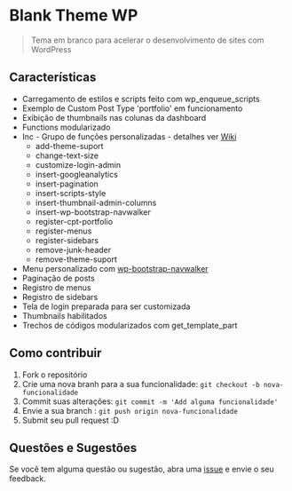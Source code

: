 # Blank Theme WP
> Tema em branco para acelerar o desenvolvimento de sites com WordPress

## Características
- Carregamento de estilos e scripts feito com wp_enqueue_scripts
- Exemplo de Custom Post Type 'portfolio' em funcionamento
- Exibição de thumbnails nas colunas da dashboard
- Functions modularizado
- Inc - Grupo de funções personalizadas - detalhes ver [Wiki](https://github.com/theandersonn/blank-theme-wp/wiki)
	- add-theme-suport
	- change-text-size
	- customize-login-admin
	- insert-googleanalytics
	- insert-pagination
	- insert-scripts-style
	- insert-thumbnail-admin-columns
	- insert-wp-bootstrap-navwalker
	- register-cpt-portfolio
	- register-menus
	- register-sidebars
	- remove-junk-header
	- remove-theme-suport
- Menu personalizado com [wp-bootstrap-navwalker](https://github.com/twittem/wp-bootstrap-navwalker)
- Paginação de posts	
- Registro de menus
- Registro de sidebars
- Tela de login preparada para ser customizada
- Thumbnails habilitados
- Trechos de códigos modularizados com get_template_part	

## Como contribuir
1. Fork o repositório
2. Crie uma nova branh para a sua funcionalidade: `git checkout -b nova-funcionalidade`
3. Commit suas alterações: `git commit -m 'Add alguma funcionalidade'`
4. Envie a sua branch : `git push origin nova-funcionalidade`
5. Submit seu pull request :D

## Questões e Sugestões
Se você tem alguma questão ou sugestão, abra uma [issue](https://github.com/theandersonn/blank-theme-wp/issues/new) e envie o seu feedback. 
